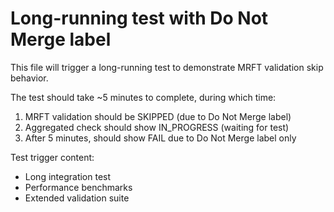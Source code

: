 # Long-running test with Do Not Merge label

This file will trigger a long-running test to demonstrate MRFT validation skip behavior.

The test should take ~5 minutes to complete, during which time:
1. MRFT validation should be SKIPPED (due to Do Not Merge label)
2. Aggregated check should show IN_PROGRESS (waiting for test)
3. After 5 minutes, should show FAIL due to Do Not Merge label only

Test trigger content:
- Long integration test
- Performance benchmarks  
- Extended validation suite

